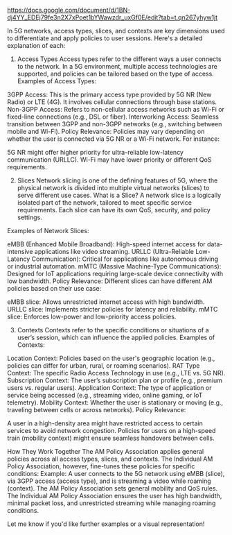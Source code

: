 https://docs.google.com/document/d/1BN-dj4YY_EDEj79fe3n2X7xPoet1bYWawzdr_uxGf0E/edit?tab=t.qn267yhyw1jt


In 5G networks, access types, slices, and contexts are key dimensions used to differentiate and apply policies to user sessions. Here's a detailed explanation of each:

1. Access Types
Access types refer to the different ways a user connects to the network. In a 5G environment, multiple access technologies are supported, and policies can be tailored based on the type of access.
Examples of Access Types:


3GPP Access: This is the primary access type provided by 5G NR (New Radio) or LTE (4G). It involves cellular connections through base stations.
Non-3GPP Access: Refers to non-cellular access networks such as Wi-Fi or fixed-line connections (e.g., DSL or fiber).
Interworking Access: Seamless transition between 3GPP and non-3GPP networks (e.g., switching between mobile and Wi-Fi).
Policy Relevance: Policies may vary depending on whether the user is connected via 5G NR or a Wi-Fi network. For instance:


5G NR might offer higher priority for ultra-reliable low-latency communication (URLLC).
Wi-Fi may have lower priority or different QoS requirements.

2. Slices
Network slicing is one of the defining features of 5G, where the physical network is divided into multiple virtual networks (slices) to serve different use cases.
What is a Slice?
 A network slice is a logically isolated part of the network, tailored to meet specific service requirements. Each slice can have its own QoS, security, and policy settings.


Examples of Network Slices:


eMBB (Enhanced Mobile Broadband): High-speed internet access for data-intensive applications like video streaming.
URLLC (Ultra-Reliable Low-Latency Communication): Critical for applications like autonomous driving or industrial automation.
mMTC (Massive Machine-Type Communications): Designed for IoT applications requiring large-scale device connectivity with low bandwidth.
Policy Relevance: Different slices can have different AM policies based on their use case:


eMBB slice: Allows unrestricted internet access with high bandwidth.
URLLC slice: Implements stricter policies for latency and reliability.
mMTC slice: Enforces low-power and low-priority access policies.

3. Contexts
Contexts refer to the specific conditions or situations of a user’s session, which can influence the applied policies.
Examples of Contexts:


Location Context: Policies based on the user's geographic location (e.g., policies can differ for urban, rural, or roaming scenarios).
RAT Type Context: The specific Radio Access Technology in use (e.g., LTE vs. 5G NR).
Subscription Context: The user’s subscription plan or profile (e.g., premium users vs. regular users).
Application Context: The type of application or service being accessed (e.g., streaming video, online gaming, or IoT telemetry).
Mobility Context: Whether the user is stationary or moving (e.g., traveling between cells or across networks).
Policy Relevance:


A user in a high-density area might have restricted access to certain services to avoid network congestion.
Policies for users on a high-speed train (mobility context) might ensure seamless handovers between cells.

How They Work Together
The AM Policy Association applies general policies across all access types, slices, and contexts. The Individual AM Policy Association, however, fine-tunes these policies for specific conditions:
Example:
A user connects to the 5G network using eMBB (slice), via 3GPP access (access type), and is streaming a video while roaming (context).
The AM Policy Association sets general mobility and QoS rules.
The Individual AM Policy Association ensures the user has high bandwidth, minimal packet loss, and unrestricted streaming while managing roaming conditions.

Let me know if you'd like further examples or a visual representation!

